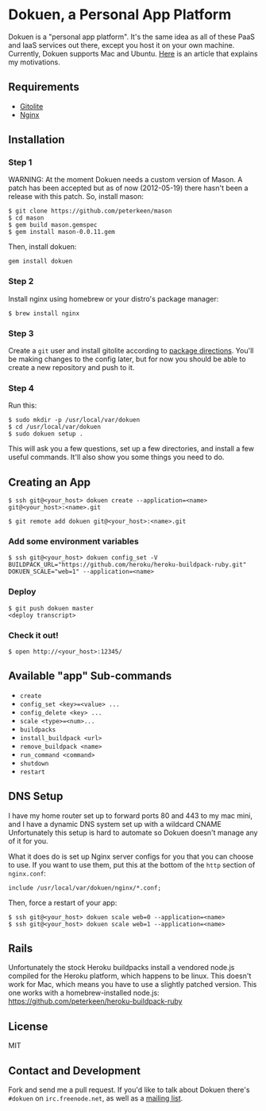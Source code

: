# Dokuen, a Personal App Platform

Dokuen is a "personal app platform". It's the same idea as all of these PaaS and IaaS services out there, except you host it on
your own machine. Currently, Dokuen supports Mac and Ubuntu. [Here](http://bugsplat.info/2012-05-17-dokuen-a-personal-app-platform.html) is an article that explains my motivations.

## Requirements

* [Gitolite](https://github.com/sitaramc/gitolite)
* [Nginx](http://wiki.nginx.org/Main)

## Installation


### Step 1

WARNING: At the moment Dokuen needs a custom version of Mason. A patch has been accepted but as
of now (2012-05-19) there hasn't been a release with this patch. So, install mason:

```
$ git clone https://github.com/peterkeen/mason
$ cd mason
$ gem build mason.gemspec
$ gem install mason-0.0.11.gem
```

Then, install dokuen:
```
gem install dokuen
```

### Step 2

Install nginx using homebrew or your distro's package manager:

```
$ brew install nginx
```

### Step 3

Create a `git` user and install gitolite according to [package directions](http://sitaramc.github.com/gitolite/qi.html). You'll be making changes to the config later, but for now you should be able to create a new repository and push to it.

### Step 4

Run this:

```
$ sudo mkdir -p /usr/local/var/dokuen
$ cd /usr/local/var/dokuen
$ sudo dokuen setup .
```

This will ask you a few questions, set up a few directories, and install a few useful commands. It'll also show you some things you need to do.

## Creating an App

```
$ ssh git@<your_host> dokuen create --application=<name>
git@<your_host>:<name>.git

$ git remote add dokuen git@<your_host>:<name>.git
```

### Add some environment variables

```
$ ssh git@<your_host> dokuen config_set -V BUILDPACK_URL="https://github.com/heroku/heroku-buildpack-ruby.git" DOKUEN_SCALE="web=1" --application=<name>
```

### Deploy
```
$ git push dokuen master
<deploy transcript>
```

### Check it out!
```
$ open http://<your_host>:12345/
```

## Available "app" Sub-commands

* `create`
* `config_set <key>=<value> ...`
* `config_delete <key> ...`
* `scale <type>=<num>...`
* `buildpacks`
* `install_buildpack <url>`
* `remove_buildpack <name>`
* `run_command <command>`
* `shutdown`
* `restart`

## DNS Setup

I have my home router set up to forward ports 80 and 443 to my mac mini, and I have a dynamic DNS system set up with a wildcard CNAME Unfortunately this setup is hard to automate so Dokuen doesn't manage any of it for you.

What it does do is set up Nginx server configs for you that you can choose to use. If you want to use them, put this at the bottom of the `http` section of `nginx.conf`:

```
include /usr/local/var/dokuen/nginx/*.conf;
```

Then, force a restart of your app:

```
$ ssh git@<your_host> dokuen scale web=0 --application=<name>
$ ssh git@<your_host> dokuen scale web=1 --application=<name>
```

## Rails

Unfortunately the stock Heroku buildpacks install a vendored node.js compiled for the Heroku platform, which happens to be linux. This doesn't work for Mac, which means you have to use a slightly patched version. This one works with a homebrew-installed node.js: https://github.com/peterkeen/heroku-buildpack-ruby

## License

MIT

## Contact and Development

Fork and send me a pull request. If you'd like to talk about Dokuen there's `#dokuen` on `irc.freenode.net`, as well as a [mailing list](https://groups.google.com/forum/#!forum/dokuen). 
